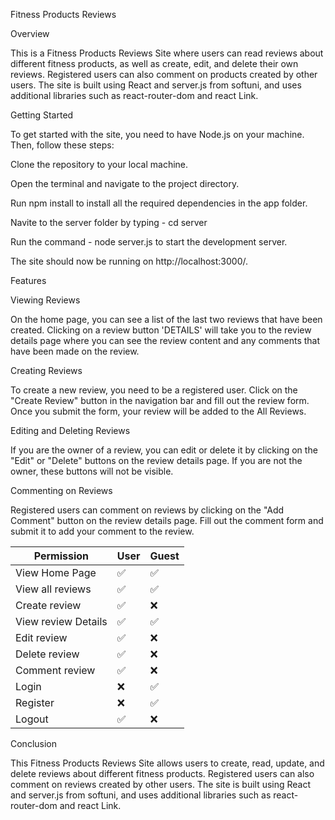 Fitness Products Reviews 

Overview 

This is a Fitness Products Reviews Site where users can read reviews about different fitness products, as well as create, edit, and delete their own reviews. Registered users can also comment on products created by other users. The site is built using React and server.js from softuni, and uses additional libraries such as react-router-dom and react Link. 

Getting Started 

To get started with the site, you need to have Node.js  on your machine. Then, follow these steps: 

Clone the repository to your local machine. 

Open the terminal and navigate to the project directory. 

Run npm install to install all the required dependencies in the app folder. 

Navite to the server folder by typing - cd server

Run the command - node server.js to start the development server. 



The site should now be running on http://localhost:3000/. 

Features 

Viewing Reviews 

On the home page, you can see a list of the last two reviews that have been created. Clicking on a review button 'DETAILS' will take you to the review details page where you can see the review content and any comments that have been made on the review. 

Creating Reviews 

To create a new review, you need to be a registered user. Click on the "Create Review" button in the navigation bar and fill out the review form. Once you submit the form, your review will be added to the All Reviews. 

Editing and Deleting Reviews 

If you are the owner of a review, you can edit or delete it by clicking on the "Edit" or "Delete" buttons on the review details page. If you are not the owner, these buttons will not be visible. 

Commenting on Reviews 

Registered users can comment on reviews by clicking on the "Add Comment" button on the review details page. Fill out the comment form and submit it to add your comment to the review. 


| Permission        | User | Guest |
| ----------------- | ---- | ----- |
| View Home Page    | ✅  | ✅  |
| View all reviews   | ✅  | ✅  |
| Create review       | ✅  | ❌  |
| View review Details | ✅  | ✅	   |
| Edit review         | ✅  | ❌   |
| Delete review       | ✅  | ❌    |
| Comment review      | ✅  | ❌   |
| Login             | ❌  | ✅   |
| Register          | ❌   | ✅   |
| Logout            | ✅  | ❌    |

Conclusion 

This Fitness Products Reviews Site allows users to create, read, update, and delete reviews about different fitness products. Registered users can also comment on reviews created by other users. The site is built using React and server.js from softuni, and uses additional libraries such as react-router-dom and react Link.